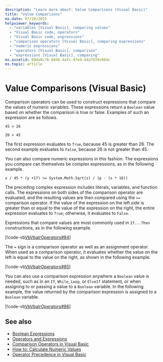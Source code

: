 ```yaml
---
description: "Learn more about: Value Comparisons (Visual Basic)"
title: "Value Comparisons"
ms.date: 07/20/2015
helpviewer_keywords: 
  - "variables [Visual Basic], comparing values"
  - "Visual Basic code, operators"
  - "Visual Basic code, expressions"
  - "comparison operators [Visual Basic], comparing expressions"
  - "numeric expressions"
  - "operators [Visual Basic], comparison"
  - "expressions [Visual Basic], comparing"
ms.assetid: 60da0c76-9458-4afc-97e9-44a7939c064c
ms.topic: article
---
```

# Value Comparisons (Visual Basic)

Comparison operators can be used to construct expressions that compare the values of numeric variables. These expressions return a `Boolean` value based on whether the comparison is true or false. Examples of such an expression are as follows.  
  
 `45 > 26`  
  
 `26 > 45`  
  
 The first expression evaluates to `True`, because 45 is greater than 26. The second example evaluates to `False`, because 26 is not greater than 45.  
  
 You can also compare numeric expressions in this fashion. The expressions you compare can themselves be complex expressions, as in the following example.  
  
 `x / 45 * (y +17) >= System.Math.Sqrt(z) / (p - (x * 16))`  
  
 The preceding complex expression includes literals, variables, and function calls. The expressions on both sides of the comparison operator are evaluated, and the resulting values are then compared using the `>=` comparison operator. If the value of the expression on the left side is greater than or equal to the value of the expression on the right, the entire expression evaluates to `True`; otherwise, it evaluates to `False`.  
  
 Expressions that compare values are most commonly used in `If...Then` constructions, as in the following example.  
  
 [!code-vb[VbVbalrOperators#84](~/samples/snippets/visualbasic/VS_Snippets_VBCSharp/VbVbalrOperators/VB/Class1.vb#84)]  
  
 The `=` sign is a comparison operator as well as an assignment operator. When used as a comparison operator, it evaluates whether the value on the left is equal to the value on the right, as shown in the following example.  
  
 [!code-vb[VbVbalrOperators#85](~/samples/snippets/visualbasic/VS_Snippets_VBCSharp/VbVbalrOperators/VB/Class1.vb#85)]  
  
 You can also use a comparison expression anywhere a `Boolean` value is needed, such as in an `If`, `While`, `Loop`, or `ElseIf` statement, or when assigning to or passing a value to a `Boolean` variable. In the following example, the value returned by the comparison expression is assigned to a `Boolean` variable.  
  
 [!code-vb[VbVbalrOperators#86](~/samples/snippets/visualbasic/VS_Snippets_VBCSharp/VbVbalrOperators/VB/Class1.vb#86)]  
  
## See also

- [Boolean Expressions](boolean-expressions.md)
- [Operators and Expressions](index.md)
- [Comparison Operators in Visual Basic](comparison-operators.md)
- [How to: Calculate Numeric Values](how-to-calculate-numeric-values.md)
- [Operator Precedence in Visual Basic](../../../language-reference/operators/operator-precedence.md)

